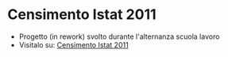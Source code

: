 # Censimento Istat 2011
- Progetto (in rework) svolto durante l'alternanza scuola lavoro
- Visitalo su: [Censimento Istat 2011](http://censistat2011.altervista.org/)

